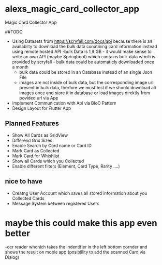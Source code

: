 # alexs_magic_card_collector_app

Magic Card Collector App

##TODO

- Using Datasets from  https://scryfall.com/docs/api because there is an availabilty to download the bulk data conatining card information instead using remote hosted API
    -bulk Data is 1,9 GB - it would make sense to write an own API (maybe Springboot) which contains bulk data whcih is provided by scryfall - bulk data could be automaticly downloaded once a month
    - bulk data could be stored in an Database instead of an single Json File
    - images are not inside of bulk data, but the corresponding image url present in bulk data, therfore we must test if we should download all images once and store it in database or load images direktly from povided url via App
- Implement Communication with Api via BloC Pattern
- Design Layout for Flutter App

## Planned Features

- Show All Cards as GridView
- Differend Grid Sizes
- Enable Search by Card name or Card ID
- Mark Card as Collected
- Mark Card for Whishlist
- Show all Cards which you Collected
- Enable different filters (Element, Card Type, Rarity ....)

## nice to have

- Creatng User Account which saves all stored information about you Collected Cards
- Message System between registered Users


# maybe this could make this app even better

-ocr reader whchich takes the indentifier in the left bottom cornder and shows the result on moble app (posibillity to add the scanned Card via Dialog)
